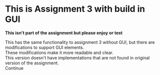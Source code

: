 # This is Assignment 3 with build in GUI
**This isn't part of the assignment but please enjoy or test**

This has the same functionality to assignment 3 without GUI, but there are modifications to support GUI elements.<br />
These modifications make it more readable and clear.<br />
This version doesn't have implementations that are not found in original version of the assignment.<br />
Continue

